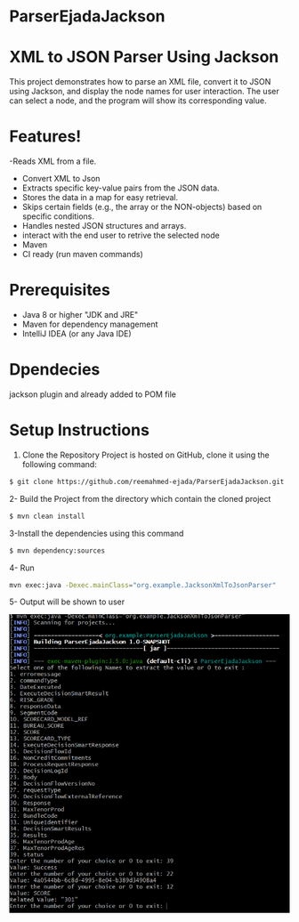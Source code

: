 
# ParserEjadaJackson

# XML to JSON Parser Using Jackson
This project demonstrates how to parse an XML file, convert it to JSON using Jackson, and display the node names for user interaction. The user can select a node, and the program will show its corresponding value.

# Features!
-Reads XML from a file.
- Convert XML to Json
- Extracts specific key-value pairs from the JSON data.
- Stores the data in a map for easy retrieval.
- Skips certain fields (e.g., the array or the NON-objects) based on specific conditions.
- Handles nested JSON structures and arrays.
- interact with the end user to retrive the selected node
- Maven
- CI ready (run maven commands)

# Prerequisites
- Java 8 or higher "JDK and JRE"
- Maven for dependency management
- IntelliJ IDEA (or any Java IDE)

# Dpendecies
jackson plugin and already added to POM file

# Setup Instructions
1. Clone the Repository
   Project is hosted on GitHub, clone it using the following command:
```sh
$ git clone https://github.com/reemahmed-ejada/ParserEjadaJackson.git
```

2- Build the Project from the directory which contain the cloned project

```sh
$ mvn clean install
```
3-Install the dependencies using this command

```sh
$ mvn dependency:sources
```
4- Run

```sh
mvn exec:java -Dexec.mainClass="org.example.JacksonXmlToJsonParser"
```
5- Output will be shown to user

![img.png](img.png)
